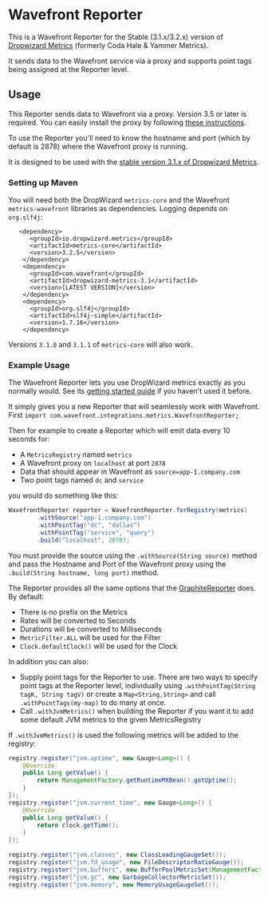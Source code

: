 # Wavefront Reporter

This is a Wavefront Reporter for the Stable (3.1.x/3.2.x) version of [Dropwizard Metrics](https://dropwizard.github.io/metrics/3.1.0/) (formerly Coda Hale & Yammer Metrics).

It sends data to the Wavefront service via a proxy and supports point tags being assigned at the Reporter level.

## Usage

This Reporter sends data to Wavefront via a proxy. Version 3.5 or later is required. You can easily install the proxy by following [these instructions](https://docs.wavefront.com/proxies_installing.html).

To use the Reporter you'll need to know the hostname and port (which by default is 2878) where the Wavefront proxy is running.

It is designed to be used with the [stable version 3.1.x of Dropwizard Metrics](https://dropwizard.github.io/metrics/3.1.0/getting-started/).

### Setting up Maven

You will need both the DropWizard `metrics-core` and the Wavefront `metrics-wavefront` libraries as dependencies. Logging depends on `org.slf4j`:

```Maven
   <dependency>
      <groupId>io.dropwizard.metrics</groupId>
      <artifactId>metrics-core</artifactId>
      <version>3.2.5</version>
    </dependency>
    <dependency>
      <groupId>com.wavefront</groupId>
      <artifactId>dropwizard-metrics-3.1</artifactId>
      <version>[LATEST VERSION]</version>
    </dependency>
    <dependency>
      <groupId>org.slf4j</groupId>
      <artifactId>slf4j-simple</artifactId>
      <version>1.7.16</version>
    </dependency>       
```

Versions `3.1.0` and `3.1.1` of `metrics-core` will also work.

### Example Usage

The Wavefront Reporter lets you use DropWizard metrics exactly as you normally would. See its [getting started guide](https://dropwizard.github.io/metrics/3.1.0/getting-started/) if you haven't used it before.

It simply gives you a new Reporter that will seamlessly work with Wavefront. First `import com.wavefront.integrations.metrics.WavefrontReporter;`

Then for example to create a Reporter which will emit data every 10 seconds for:

- A `MetricsRegistry` named `metrics`
- A Wavefront proxy on `localhost` at port `2878`
- Data that should appear in Wavefront as `source=app-1.company.com`
- Two point tags named `dc` and `service`

you would do something like this:

```java
WavefrontReporter reporter = WavefrontReporter.forRegistry(metrics)
        .withSource("app-1.company.com")
    	.withPointTag("dc", "dallas")
    	.withPointTag("service", "query")
    	.build("localhost", 2878);
```

You must provide the source using the `.withSource(String source)` method and pass the Hostname and Port of the Wavefront proxy using the `.build(String hostname, long port)` method.

The Reporter provides all the same options that the [GraphiteReporter](http://metrics.dropwizard.io/3.1.0/manual/graphite/) does. By default:

- There is no prefix on the Metrics
- Rates will be converted to Seconds
- Durations will be converted to Milliseconds
- `MetricFilter.ALL` will be used for the Filter
- `Clock.defaultClock()` will be used for the Clock

In addition you can also:

- Supply point tags for the Reporter to use. There are two ways to specify point tags at the Reporter level, individually using `.withPointTag(String tagK, String tagV)` or create a `Map<String,String>` and call `.withPointTags(my-map)` to do many at once.
- Call `.withJvmMetrics()` when building the Reporter if you want it to add some default JVM metrics to the given MetricsRegistry

If `.withJvmMetrics()` is used the following metrics will be added to the registry:

```java
registry.register("jvm.uptime", new Gauge<Long>() {
    @Override
	public Long getValue() {
	    return ManagementFactory.getRuntimeMXBean().getUptime();
	}
});
registry.register("jvm.current_time", new Gauge<Long>() {
    @Override
	public Long getValue() {
	    return clock.getTime();
    }
});
    
registry.register("jvm.classes", new ClassLoadingGaugeSet());
registry.register("jvm.fd_usage", new FileDescriptorRatioGauge());
registry.register("jvm.buffers", new BufferPoolMetricSet(ManagementFactory.getPlatformMBeanServer()));
registry.register("jvm.gc", new GarbageCollectorMetricSet());
registry.register("jvm.memory", new MemoryUsageGaugeSet());
```
